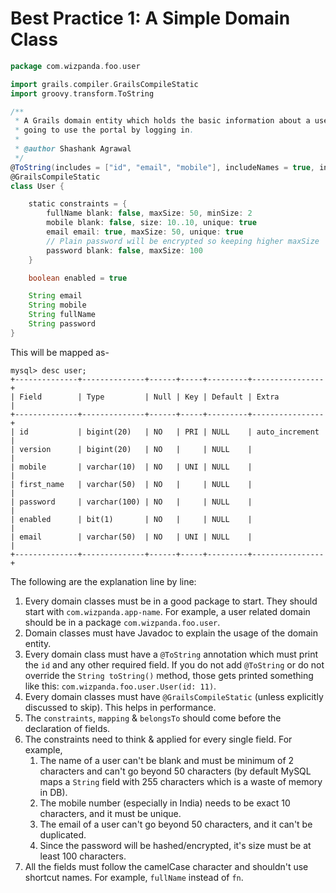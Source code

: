 # Best Practice 1: A Simple Domain Class

```groovy
package com.wizpanda.foo.user

import grails.compiler.GrailsCompileStatic
import groovy.transform.ToString

/**
 * A Grails domain entity which holds the basic information about a user who is
 * going to use the portal by logging in.
 *
 * @author Shashank Agrawal
 */
@ToString(includes = ["id", "email", "mobile"], includeNames = true, includePackage = false, cache = true)
@GrailsCompileStatic
class User {

    static constraints = {
        fullName blank: false, maxSize: 50, minSize: 2
        mobile blank: false, size: 10..10, unique: true
        email email: true, maxSize: 50, unique: true
        // Plain password will be encrypted so keeping higher maxSize
        password blank: false, maxSize: 100
    }

    boolean enabled = true

    String email
    String mobile
    String fullName
    String password
}
```

This will be mapped as-

```mysql based
mysql> desc user;
+--------------+--------------+------+-----+---------+----------------+
| Field        | Type         | Null | Key | Default | Extra          |
+--------------+--------------+------+-----+---------+----------------+
| id           | bigint(20)   | NO   | PRI | NULL    | auto_increment |
| version      | bigint(20)   | NO   |     | NULL    |                |
| mobile       | varchar(10)  | NO   | UNI | NULL    |                |
| first_name   | varchar(50)  | NO   |     | NULL    |                |
| password     | varchar(100) | NO   |     | NULL    |                |
| enabled      | bit(1)       | NO   |     | NULL    |                |
| email        | varchar(50)  | NO   | UNI | NULL    |                |
+--------------+--------------+------+-----+---------+----------------+
```

The following are the explanation line by line:

1. Every domain classes must be in a good package to start. They should start with `com.wizpanda.app-name`. For example, a user related
 domain should be in a package `com.wizpanda.foo.user`.
2. Domain classes must have Javadoc to explain the usage of the domain entity.
3. Every domain class must have a `@ToString` annotation which must print the `id` and any other required field. If you do not add
 `@ToString` or do not override the `String toString()` method, those gets printed something like this: `com.wizpanda.foo.user.User(id: 11)`.
4. Every domain classes must have `@GrailsCompileStatic` (unless explicitly discussed to skip). This helps in performance.
5. The `constraints`, `mapping` & `belongsTo` should come before the declaration of fields.
6. The constraints need to think & applied for every single field. For example,
    1. The name of a user can't be blank and must be minimum of 2 characters and can't go beyond 50 characters (by default MySQL maps a
     `String` field with 255 characters which is a waste of memory in DB).
    2. The mobile number (especially in India) needs to be exact 10 characters, and it must be unique.
    3. The email of a user can't go beyond 50 characters, and it can't be duplicated.
    4. Since the password will be hashed/encrypted, it's size must be at least 100 characters.
7. All the fields must follow the camelCase character and shouldn't use shortcut names. For example, `fullName` instead of `fn`.
